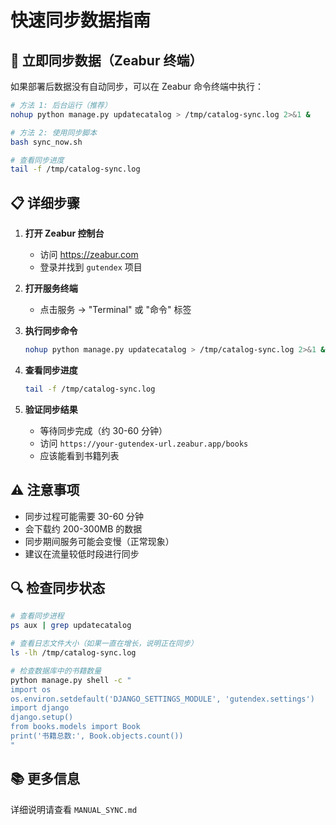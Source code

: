 # 快速同步数据指南

## 🚀 立即同步数据（Zeabur 终端）

如果部署后数据没有自动同步，可以在 Zeabur 命令终端中执行：

```bash
# 方法 1: 后台运行（推荐）
nohup python manage.py updatecatalog > /tmp/catalog-sync.log 2>&1 &

# 方法 2: 使用同步脚本
bash sync_now.sh

# 查看同步进度
tail -f /tmp/catalog-sync.log
```

## 📋 详细步骤

1. **打开 Zeabur 控制台**
   - 访问 https://zeabur.com
   - 登录并找到 `gutendex` 项目

2. **打开服务终端**
   - 点击服务 → "Terminal" 或 "命令" 标签

3. **执行同步命令**
   ```bash
   nohup python manage.py updatecatalog > /tmp/catalog-sync.log 2>&1 &
   ```

4. **查看同步进度**
   ```bash
   tail -f /tmp/catalog-sync.log
   ```

5. **验证同步结果**
   - 等待同步完成（约 30-60 分钟）
   - 访问 `https://your-gutendex-url.zeabur.app/books`
   - 应该能看到书籍列表

## ⚠️ 注意事项

- 同步过程可能需要 30-60 分钟
- 会下载约 200-300MB 的数据
- 同步期间服务可能会变慢（正常现象）
- 建议在流量较低时段进行同步

## 🔍 检查同步状态

```bash
# 查看同步进程
ps aux | grep updatecatalog

# 查看日志文件大小（如果一直在增长，说明正在同步）
ls -lh /tmp/catalog-sync.log

# 检查数据库中的书籍数量
python manage.py shell -c "
import os
os.environ.setdefault('DJANGO_SETTINGS_MODULE', 'gutendex.settings')
import django
django.setup()
from books.models import Book
print('书籍总数:', Book.objects.count())
"
```

## 📚 更多信息

详细说明请查看 `MANUAL_SYNC.md`

